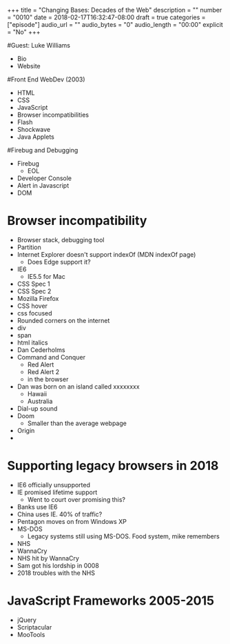 +++
title = "Changing Bases: Decades of the Web"
description = ""
number = "0010"
date = 2018-02-17T16:32:47-08:00
draft = true
categories = ["episode"]
audio_url = ""
audio_bytes = "0"
audio_length = "00:00"
explicit = "No"
+++

#Guest: Luke Williams
- Bio
- Website

#Front End WebDev (2003)
- HTML
- CSS
- JavaScript
- Browser incompatibilities
- Flash
- Shockwave
- Java Applets

#Firebug and Debugging
- Firebug
  - EOL
- Developer Console
- Alert in Javascript
- DOM

# Browser incompatibility
- Browser stack, debugging tool
- Partition
- Internet Explorer doesn't support indexOf (MDN indexOf page)
  - Does Edge support it?
- IE6
  - IE5.5 for Mac
- CSS Spec 1
- CSS Spec 2
- Mozilla Firefox
- CSS hover
- css focused
- Rounded corners on the internet
- div
- span
- html italics
- Dan Cederholms
- Command and Conquer
  - Red Alert
  - Red Alert 2
  - in the browser
- Dan was born on an island called xxxxxxxx
  - Hawaii
  - Australia
- Dial-up sound
- Doom
  - Smaller than the average webpage
- Origin
- 

# Supporting legacy browsers in 2018
- IE6 officially unsupported
- IE promised lifetime support
  - Went to court over promising this?
- Banks use IE6
- China uses IE. 40% of traffic?
- Pentagon moves on from Windows XP
- MS-DOS
  - Legacy systems still using MS-DOS. Food system, mike remembers
- NHS
- WannaCry
- NHS hit by WannaCry
- Sam got his lordship in 0008
- 2018 troubles with the NHS

# JavaScript Frameworks 2005-2015
- jQuery
- Scriptacular
- MooTools


